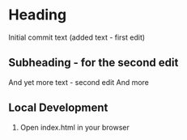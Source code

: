 # Heading
Initial commit text (added text - first edit)
## Subheading - for the second edit
And yet more text - second edit
And more

## Local Development
1. Open index.html in your browser